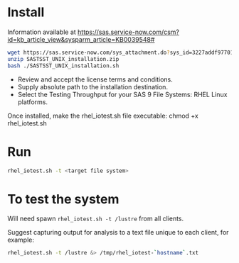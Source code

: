 # Install

Information available at https://sas.service-now.com/csm?id=kb_article_view&sysparm_article=KB0039548#

```bash
wget https://sas.service-now.com/sys_attachment.do?sys_id=3227addf97701218495ff9c0f053afb9
unzip SASTSST_UNIX_installation.zip
bash ./SASTSST_UNIX_installation.sh
```
- Review and accept the license terms and conditions.
- Supply absolute path to the installation destination.
- Select the Testing Throughput for your SAS 9 File Systems: RHEL Linux platforms.

Once installed, make the rhel_iotest.sh file executable:  chmod +x rhel_iotest.sh

# Run

```bash
rhel_iotest.sh -t <target file system>
```

# To test the system

Will need spawn `rhel_iotest.sh -t /lustre` from all clients.

Suggest capturing output for analysis to a text file unique to each client, for example:

```bash
rhel_iotest.sh -t /lustre &> /tmp/rhel_iotest-`hostname`.txt
```
